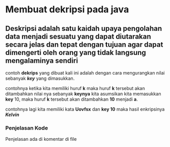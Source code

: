 # Membuat dekripsi pada java

## Deskripsi adalah satu kaidah upaya pengolahan data menjadi sesuatu yang dapat diutarakan secara jelas dan tepat dengan tujuan agar dapat dimengerti oleh orang yang tidak langsung mengalaminya sendiri

contoh **dekrips** yang dibuat kali ini adalah dengan cara mengurangkan nilai sebanyak _**key**_ yang dimasukkan.

contohnya ketika kita memiliki huruf **k** maka huruf **k** tersebut akan ditambahkan nilai nya sebanyak **keynya** kita asumsikan kita memasukkan **key** 10, maka huruf **k** tersebut akan ditambahkan **10** menjadi **a**.

contohnya lagi kita memiliki kata **Uovfsx** dan **key 10** maka hasil enkripsinya ***Kelvin***

### Penjelasan Kode
Penjelasan ada di komentar di file
